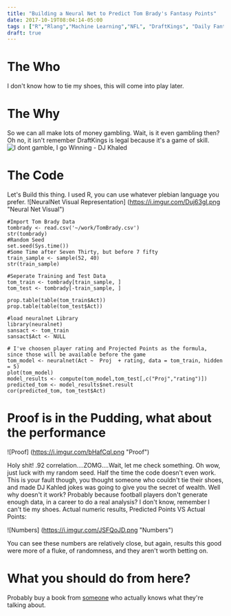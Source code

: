 ```yaml
---
title: "Building a Neural Net to Predict Tom Brady's Fantasy Points"
date: 2017-10-19T08:04:14-05:00
tags : ["R","Rlang","Machine Learning","NFL", "DraftKings", "Daily Fantasy", "Predictive Math"]
draft: true
---
```


# The Who

I don't know how to tie my shoes, this will come into play later. 

# The Why

So we can all make lots of money gambling. Wait, is it even gambling then? Oh no, it isn't remember DraftKings is legal because it's a game of skill. ![I dont gamble, I go Winning - DJ Khaled](https://i.imgur.com/TM36czP.jpg "DJ Khaled")

# The Code 

Let's Build this thing. I used R, you can use whatever plebian language you prefer. ![NeuralNet Visual Representation] (https://i.imgur.com/Duj63gI.png "Neural Net Visual")

``` rlanguage
#Import Tom Brady Data
tombrady <- read.csv('~/work/TomBrady.csv')
str(tombrady)
#Random Seed
set.seed(Sys.time())
#Some Time after Seven Thirty, but before 7 fifty
train_sample <- sample(52, 40)
str(train_sample)

#Seperate Training and Test Data
tom_train <- tombrady[train_sample, ]
tom_test <- tombrady[-train_sample, ]

prop.table(table(tom_train$Act))
prop.table(table(tom_test$Act))

#load neuralnet Library
library(neuralnet)
sansact <- tom_train
sansact$Act <- NULL

# I've choosen player rating and Projected Points as the formula, since those will be available before the game
tom_model <- neuralnet(Act ~  Proj  + rating, data = tom_train, hidden = 5)
plot(tom_model)
model_results <- compute(tom_model,tom_test[,c("Proj","rating")])
predicted_tom <- model_results$net.result
cor(predicted_tom, tom_test$Act)
```

# Proof is in the Pudding, what about the performance

![Proof] (https://i.imgur.com/bHafCql.png "Proof")

Holy shit! .92 correlation....ZOMG....Wait, let me check something. Oh wow, just luck with my random seed. Half the time the code doesn't even work. This is your fault though, you thought someone who couldn't tie their shoes, and made DJ Kahled jokes was going to give you the secret of wealth. Well why doesn't it work? Probably because football players don't generate enough data, in a career to do a real analysis? I don't know, remember I can't tie my shoes. Actual numeric results, Predicted Points VS Actual Points:

![Numbers] (https://i.imgur.com/JSFQoJD.png "Numbers")

You can see these numbers are relatively close, but again, results this good were more of a fluke, of randomness, and they aren't worth betting on.

# What you should do from here?

Probably buy a book from [someone](https://www.amazon.com/gp/product/0143125087/ref=as_li_qf_sp_asin_il_tl?ie=UTF8&tag=bsdpblog-20&camp=1789&creative=9325&linkCode=as2&creativeASIN=0143125087&linkId=830177ea55aad172e6957277bb7c6c32) who actually knows what they're talking about.
